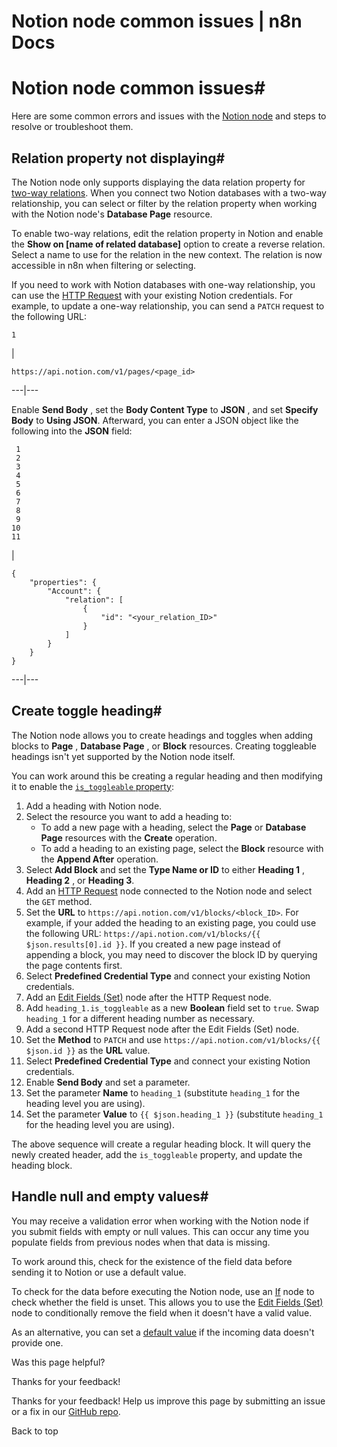# Notion node common issues | n8n Docs

[ ](https://github.com/n8n-io/n8n-docs/edit/main/docs/integrations/builtin/app-nodes/n8n-nodes-base.notion/common-issues.md "Edit this page")

# Notion node common issues#

Here are some common errors and issues with the [Notion node](../) and steps to resolve or troubleshoot them.

## Relation property not displaying#

The Notion node only supports displaying the data relation property for [two-way relations](https://www.notion.com/help/relations-and-rollups). When you connect two Notion databases with a two-way relationship, you can select or filter by the relation property when working with the Notion node's **Database Page** resource.

To enable two-way relations, edit the relation property in Notion and enable the **Show on [name of related database]** option to create a reverse relation. Select a name to use for the relation in the new context. The relation is now accessible in n8n when filtering or selecting.

If you need to work with Notion databases with one-way relationship, you can use the [HTTP Request](../../../core-nodes/n8n-nodes-base.httprequest/) with your existing Notion credentials. For example, to update a one-way relationship, you can send a `PATCH` request to the following URL:
    
    
    1

| 
    
    
    https://api.notion.com/v1/pages/<page_id>
      
  
---|---  
  
Enable **Send Body** , set the **Body Content Type** to **JSON** , and set **Specify Body** to **Using JSON**. Afterward, you can enter a JSON object like the following into the **JSON** field:
    
    
     1
     2
     3
     4
     5
     6
     7
     8
     9
    10
    11

| 
    
    
    {
    	"properties": {
    		"Account": {
    			"relation": [
    				{
    					"id": "<your_relation_ID>"
    				}
    			]
    		}
    	}
    }
      
  
---|---  
  
## Create toggle heading#

The Notion node allows you to create headings and toggles when adding blocks to **Page** , **Database Page** , or **Block** resources. Creating toggleable headings isn't yet supported by the Notion node itself.

You can work around this be creating a regular heading and then modifying it to enable the [`is_toggleable` property](https://developers.notion.com/reference/block#headings):

  1. Add a heading with Notion node.
  2. Select the resource you want to add a heading to:
     * To add a new page with a heading, select the **Page** or **Database Page** resources with the **Create** operation.
     * To add a heading to an existing page, select the **Block** resource with the **Append After** operation.
  3. Select **Add Block** and set the **Type Name or ID** to either **Heading 1** , **Heading 2** , or **Heading 3**.
  4. Add an [HTTP Request](../../../core-nodes/n8n-nodes-base.httprequest/) node connected to the Notion node and select the `GET` method.
  5. Set the **URL** to `https://api.notion.com/v1/blocks/<block_ID>`. For example, if your added the heading to an existing page, you could use the following URL: `https://api.notion.com/v1/blocks/{{ $json.results[0].id }}`. If you created a new page instead of appending a block, you may need to discover the block ID by querying the page contents first.
  6. Select **Predefined Credential Type** and connect your existing Notion credentials.
  7. Add an [Edit Fields (Set)](../../../core-nodes/n8n-nodes-base.set/) node after the HTTP Request node.
  8. Add `heading_1.is_toggleable` as a new **Boolean** field set to `true`. Swap `heading_1` for a different heading number as necessary.
  9. Add a second HTTP Request node after the Edit Fields (Set) node.
  10. Set the **Method** to `PATCH` and use `https://api.notion.com/v1/blocks/{{ $json.id }}` as the **URL** value.
  11. Select **Predefined Credential Type** and connect your existing Notion credentials.
  12. Enable **Send Body** and set a parameter.
  13. Set the parameter **Name** to `heading_1` (substitute `heading_1` for the heading level you are using).
  14. Set the parameter **Value** to `{{ $json.heading_1 }}` (substitute `heading_1` for the heading level you are using).

The above sequence will create a regular heading block. It will query the newly created header, add the `is_toggleable` property, and update the heading block.

## Handle null and empty values#

You may receive a validation error when working with the Notion node if you submit fields with empty or null values. This can occur any time you populate fields from previous nodes when that data is missing.

To work around this, check for the existence of the field data before sending it to Notion or use a default value.

To check for the data before executing the Notion node, use an [If](../../../core-nodes/n8n-nodes-base.if/) node to check whether the field is unset. This allows you to use the [Edit Fields (Set)](../../../core-nodes/n8n-nodes-base.set/) node to conditionally remove the field when it doesn't have a valid value.

As an alternative, you can set a [default value](../../../../../code/cookbook/expressions/check-incoming-data/) if the incoming data doesn't provide one.

Was this page helpful? 

Thanks for your feedback! 

Thanks for your feedback! Help us improve this page by submitting an issue or a fix in our [GitHub repo](https://github.com/n8n-io/n8n-docs). 

Back to top